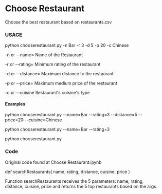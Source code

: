 # Choose Restaurant
Choose the best restaurant based on restaurants.csv

### USAGE
python chooserestaurant.py -n Bar -r 3 -d 5 -p 20 -c Chinese

-n or --name=
Name of the Restaurant

-r or --rating=
Minimum rating of the restaurant

-d or --distance=
Maximum distance to the restaurant

-p or --price=
Maximum medium price of the restaurant

-c or --cuisine
Restaurant's cuisine's type

#### Examples
python chooserestaurant.py --name=Bar --rating=3 --distance=5 --price=20 --cuisine=Chinese

python chooserestaurant.py --name=Bar --rating=3

python chooserestaurant.py

### Code
Original code found at Choose Restaurant.ipynb

def searchRestaurants( name, rating, distance, cuisine, price )

Function searchRestaurants receives the 5 parameters: name, rating, distance,
cuisine, price and returns the 5 top restaurants based on the args.
